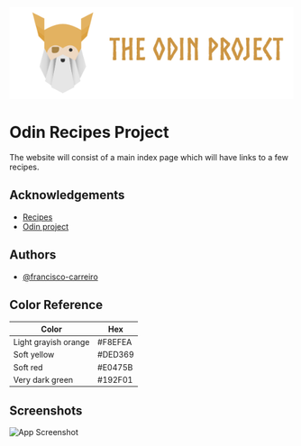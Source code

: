 
![Logo](/images/logo/logo.png)


# Odin Recipes Project

The website will consist of a main index page which will have links to a few recipes.


## Acknowledgements

 - [Recipes](https://www.allrecipes.com/)
 - [Odin project](https://www.theodinproject.com)


## Authors

- [@francisco-carreiro](https://www.github.com/francisco-carreiro)

## Color Reference

| Color             | Hex                                                                |
| ----------------- | ------------------------------------------------------------------ |
| Light grayish orange | #F8EFEA |
| Soft yellow | #DED369 |
| Soft red | #E0475B |
| Very dark green | #192F01 |


## Screenshots

![App Screenshot](https://via.placeholder.com/468x300?text=App+Screenshot+Here)

